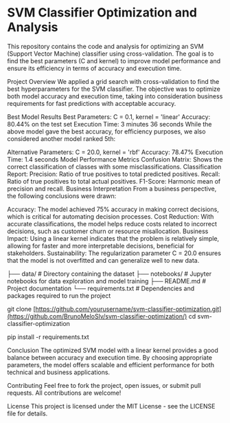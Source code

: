 # SVM Classifier Optimization and Analysis

This repository contains the code and analysis for optimizing an SVM (Support Vector Machine) classifier using cross-validation. The goal is to find the best parameters (C and kernel) to improve model performance and ensure its efficiency in terms of accuracy and execution time.

Project Overview
We applied a grid search with cross-validation to find the best hyperparameters for the SVM classifier. The objective was to optimize both model accuracy and execution time, taking into consideration business requirements for fast predictions with acceptable accuracy.

Best Model Results
Best Parameters: C = 0.1, kernel = 'linear'
Accuracy: 80.44% on the test set
Execution Time: 3 minutes 36 seconds
While the above model gave the best accuracy, for efficiency purposes, we also considered another model ranked 5th:

Alternative Parameters: C = 20.0, kernel = 'rbf'
Accuracy: 78.47%
Execution Time: 1.4 seconds
Model Performance Metrics
Confusion Matrix: Shows the correct classification of classes with some misclassifications.
Classification Report:
Precision: Ratio of true positives to total predicted positives.
Recall: Ratio of true positives to total actual positives.
F1-Score: Harmonic mean of precision and recall.
Business Interpretation
From a business perspective, the following conclusions were drawn:

Accuracy: The model achieved 75% accuracy in making correct decisions, which is critical for automating decision processes.
Cost Reduction: With accurate classifications, the model helps reduce costs related to incorrect decisions, such as customer churn or resource misallocation.
Business Impact: Using a linear kernel indicates that the problem is relatively simple, allowing for faster and more interpretable decisions, beneficial for stakeholders.
Sustainability: The regularization parameter C = 20.0 ensures that the model is not overfitted and can generalize well to new data.

├── data/                  # Directory containing the dataset
├── notebooks/             # Jupyter notebooks for data exploration and model training
├── README.md              # Project documentation
└── requirements.txt       # Dependencies and packages required to run the project

git clone [https://github.com/yourusername/svm-classifier-optimization.git](https://github.com/BrunoMeloSlv/svm-classifier-optimization/)
cd svm-classifier-optimization

pip install -r requirements.txt

Conclusion
The optimized SVM model with a linear kernel provides a good balance between accuracy and execution time. By choosing appropriate parameters, the model offers scalable and efficient performance for both technical and business applications.

Contributing
Feel free to fork the project, open issues, or submit pull requests. All contributions are welcome!

License
This project is licensed under the MIT License - see the LICENSE file for details.
